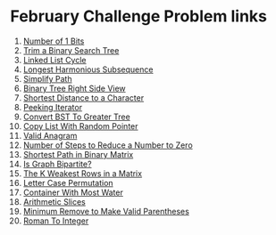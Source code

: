 # February Challenge Problem links
<ol>
  <li>
    <a href="https://leetcode.com/explore/challenge/card/february-leetcoding-challenge-2021/584/week-1-february-1st-february-7th/3625/">
      Number of 1 Bits
    </a>
  </li>
  <li>
    <a href="https://leetcode.com/explore/challenge/card/february-leetcoding-challenge-2021/584/week-1-february-1st-february-7th/3626/">
      Trim a Binary Search Tree
    </a>
  </li>
   <li>
    <a href="https://leetcode.com/explore/challenge/card/february-leetcoding-challenge-2021/584/week-1-february-1st-february-7th/3627/">
      Linked List Cycle
    </a>
  </li>
  <li>
    <a href="https://leetcode.com/explore/challenge/card/february-leetcoding-challenge-2021/584/week-1-february-1st-february-7th/3628/">
      Longest Harmonious Subsequence
    </a>
  </li>
   <li>
    <a href="https://leetcode.com/explore/challenge/card/february-leetcoding-challenge-2021/584/week-1-february-1st-february-7th/3629/">
     Simplify Path
    </a>
  </li>
   <li>
    <a href="https://leetcode.com/explore/challenge/card/february-leetcoding-challenge-2021/584/week-1-february-1st-february-7th/3630/">
      Binary Tree Right Side View
    </a>
  </li>
  <li>
    <a href="https://leetcode.com/explore/challenge/card/february-leetcoding-challenge-2021/584/week-1-february-1st-february-7th/3631/">
      Shortest Distance to a Character
    </a>
  </li>
  <li>
    <a href="https://leetcode.com/explore/challenge/card/february-leetcoding-challenge-2021/585/week-2-february-8th-february-14th/3633/">
      Peeking Iterator
    </a>
  </li>
  <li>
    <a href="https://leetcode.com/explore/challenge/card/february-leetcoding-challenge-2021/585/week-2-february-8th-february-14th/3634/">
      Convert BST To Greater Tree
    </a>
  </li>
  <li>
    <a href="https://leetcode.com/explore/challenge/card/february-leetcoding-challenge-2021/585/week-2-february-8th-february-14th/3635/">
      Copy List With Random Pointer
    </a>
  </li>
  <li>
    <a href="https://leetcode.com/explore/challenge/card/february-leetcoding-challenge-2021/585/week-2-february-8th-february-14th/3636/">
      Valid Anagram
    </a>
  </li>
   <li>
    <a href="https://leetcode.com/explore/challenge/card/february-leetcoding-challenge-2021/585/week-2-february-8th-february-14th/3637/">
      Number of Steps to Reduce a Number to Zero
    </a>
  </li>
  <li>
    <a href="https://leetcode.com/explore/challenge/card/february-leetcoding-challenge-2021/585/week-2-february-8th-february-14th/3638/">
      Shortest Path in Binary Matrix
    </a>
  </li>
  <li>
    <a href="https://leetcode.com/explore/challenge/card/february-leetcoding-challenge-2021/585/week-2-february-8th-february-14th/3639/">
       Is Graph Bipartite?
    </a>
  </li>
  <li>
    <a href="https://leetcode.com/explore/challenge/card/february-leetcoding-challenge-2021/586/week-3-february-15th-february-21st/3641/">
       The K Weakest Rows in a Matrix
    </a>
  </li>
  <li>
    <a href="https://leetcode.com/explore/challenge/card/february-leetcoding-challenge-2021/586/week-3-february-15th-february-21st/3642/">
       Letter Case Permutation
    </a>
  </li>
  <li>
    <a href="https://leetcode.com/explore/challenge/card/february-leetcoding-challenge-2021/586/week-3-february-15th-february-21st/3643/">
       Container With Most Water
    </a>
  </li>
  <li>
    <a href="https://leetcode.com/explore/challenge/card/february-leetcoding-challenge-2021/586/week-3-february-15th-february-21st/3644/">
       Arithmetic Slices
    </a>
  </li>
  <li>
    <a href="https://leetcode.com/explore/challenge/card/february-leetcoding-challenge-2021/586/week-3-february-15th-february-21st/3645/">
       Minimum Remove to Make Valid Parentheses
    </a>
  </li>
  <li>
    <a href="https://leetcode.com/explore/challenge/card/february-leetcoding-challenge-2021/586/week-3-february-15th-february-21st/3646/">
      Roman To Integer
    </a>
  </li>
 </ol>
